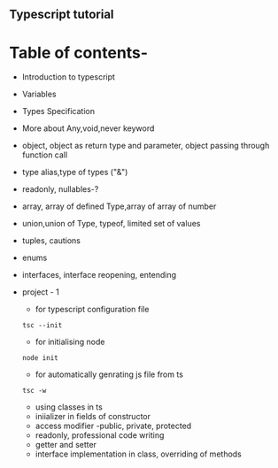 ## Typescript tutorial

# Table of contents-

- Introduction to typescript
- Variables
- Types Specification
- More about Any,void,never keyword
- object, object as return type and parameter, object passing through function call
- type alias,type of types ("&")
- readonly, nullables-?
- array, array of defined Type,array of array of number
- union,union of Type, typeof, limited set of values
- tuples, cautions
- enums
- interfaces, interface reopening, entending

- project - 1
    * for typescript configuration file

    ```tsc --init```
    
    * for initialising node

    ```node init```
    
    * for automatically genrating js file from ts

    ```tsc -w```

    * using classes in ts
    * iniializer in fields of constructor
    * access modifier -public, private, protected
    * readonly, professional code writing
    * getter and setter
    * interface implementation in class, overriding of methods